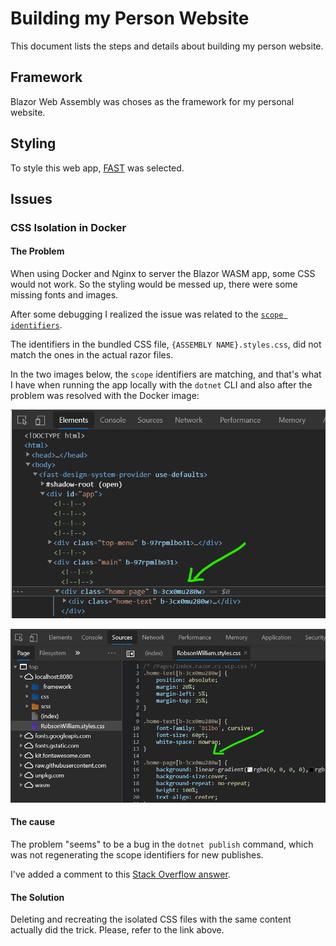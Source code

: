 # Building my Person Website

This document lists the steps and details about building my person website.

## Framework

Blazor Web Assembly was choses as the framework for my personal website.

## Styling

To style this web app, [FAST](https://www.fast.design/docs/integrations/blazor) was selected.

## Issues

### CSS Isolation in Docker

#### The Problem

When using Docker and Nginx to server the Blazor WASM app, some CSS would not work. So the styling would be messed up, there were some missing fonts and images.

After some debugging I realized the issue was related to the [`scope identifiers`](https://docs.microsoft.com/en-us/aspnet/core/blazor/components/css-isolation?view=aspnetcore-5.0#css-isolation-bundling).

The identifiers in the bundled CSS file, `{ASSEMBLY NAME}.styles.css`, did not match the ones in the actual razor files.

In the two images below, the `scope` identifiers are matching, and that's what I have when running the app locally with the `dotnet` CLI and also after the problem was resolved with the Docker image:

![elements](../../../../assets/images/MyPersonalWebsite/css-isolation-issue-elements.png)

![source](../../../../assets/images/MyPersonalWebsite/css-isolation-issue-source.png)

#### The cause

The problem "seems" to be a bug in the `dotnet publish` command, which was not regenerating the scope identifiers for new publishes.

I've added a comment to this [Stack Overflow answer](https://stackoverflow.com/a/65548488/7007769).

#### The Solution

Deleting and recreating the isolated CSS files with the same content actually did the trick. Please, refer to the link above.
